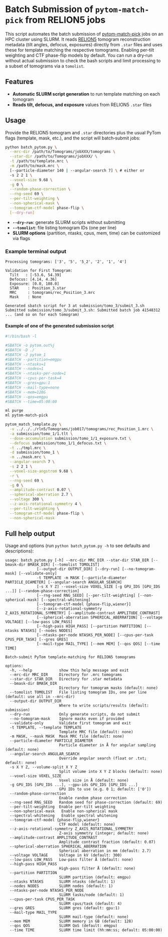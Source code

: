 # Batch Submission of `pytom-match-pick` from RELION5 jobs

This script automates the batch submission of [pytom-match-pick](https://github.com/SBC-Utrecht/pytom-match-pick) jobs on an HPC cluster using SLURM. It reads [RELION5](https://github.com/3dem/relion/tree/ver5.0) tomogram reconstruction metadata (tilt angles, defocus, exposures) directly from `.star` files and uses these for template matching the respective tomograms. Enabling per-tilt weighting and CTF phase-flip models by default. You can run a dry‑run without actual submission to check the bash scripts and limit processing to a subset of tomograms via a `tomolist`.

## Features

- **Automatic SLURM script generation** to run template matching on each tomogram
- **Reads tilt, defocus, and exposure** values from RELION5 `.star` files

## Usage

Provide the RELION5 tomogram and `.star` directories plus the usual PyTom flags (template, mask, etc.), and the script will batch‑submit jobs:

```bash
python batch_pytom.py \
  --mrc-dir /path/to/Tomograms/jobXXX/tomograms \
  --star-dir /path/to/Tomograms/jobXXX/ \
  -t /path/to/template.mrc \
  -m /path/to/mask.mrc \
  [--particle-diameter 140 | --angular-search 7] \ # either or
  -s 2 2 1 \
  --voxel-size 9.68 \
  -g 0 \
  --random-phase-correction \
  --rng-seed 69 \
  --per-tilt-weighting \
  --non-spherical-mask \
  --tomogram-ctf-model phase-flip \
  [--dry-run]
```

- **`--dry-run`**: generate SLURM scripts without submitting
- **`--tomolist`**: file listing tomogram IDs (one per line)
- **SLURM options** (partition, ntasks, cpus, mem, time) can be customized via flags

### Example terminal output

```
Processing tomograms: ['3', '5', '5_2', '2', '1', '4']

Validation for First Tomogram:
  Tilt   : [-53.6, 54.39]
  Defocus: [4.14, 4.36]
  Exposure: [0.0, 108.0]
  STAR    : Position_3.star
  MRC     : tomograms/rec_Position_3.mrc
  Mask    : None

Generated sbatch script for 3 at submission/tomo_3/submit_3.sh
Submitted submission/tomo_3/submit_3.sh: Submitted batch job 41548312
... (and so on for each tomogram)
```

#### Example of one of the generated submission script

```bash
#!/bin/bash -l

#SBATCH -o pytom.out%j
#SBATCH -D ./
#SBATCH -J pytom_1
#SBATCH --partition=emgpu
#SBATCH --ntasks=1
#SBATCH --nodes=1
#SBATCH --ntasks-per-node=1
#SBATCH --cpus-per-task=4
#SBATCH --gres=gpu:1
#SBATCH --mail-type=none
#SBATCH --mem=128G
#SBATCH --qos=emgpu
#SBATCH --time=05:00:00

ml purge
ml pytom-match-pick

pytom_match_template.py \
  -v ../../../rln5/Tomograms/job017/tomograms/rec_Position_1.mrc \
  -a submission/tomo_1/1.tlt \
  --dose-accumulation submission/tomo_1/1_exposure.txt \
  --defocus submission/tomo_1/1_defocus.txt \
  -t ../tmpl.mrc \
  -d submission/tomo_1 \
  -m ../mask.mrc \
  --angular-search 7 \
  -s 2 2 1 \
  --voxel-size-angstrom 9.68 \
  -r \
  --rng-seed 69 \
  -g 0 \
  --amplitude-contrast 0.07 \
  --spherical-aberration 2.7 \
  --voltage 300 \
  --z-axis-rotational-symmetry 4 \
  --per-tilt-weighting \
  --tomogram-ctf-model phase-flip \
  --non-spherical-mask
```

## Full help output

Usage and options (run `python batch_pytom.py -h` to see defaults and descriptions):

```
usage: batch_pytom.py [-h] --mrc-dir MRC_DIR --star-dir STAR_DIR [--bmask-dir BMASK_DIR] [--tomolist TOMOLIST]
              [--output-dir OUTPUT_DIR] [--dry-run] [--no-tomogram-mask] [--validate-only]
              -t TEMPLATE -m MASK [--particle-diameter PARTICLE_DIAMETER] [--angular-search ANGULAR_SEARCH]
              [-s X Y Z] --voxel-size VOXEL_SIZE [-g GPU_IDS [GPU_IDS ...]] [--random-phase-correction]
              [--rng-seed RNG_SEED] [--per-tilt-weighting] [--non-spherical-mask] [--spectral-whitening]
              [--tomogram-ctf-model {phase-flip,wiener}]
              [--z-axis-rotational-symmetry Z_AXIS_ROTATIONAL_SYMMETRY] [--amplitude-contrast AMPLITUDE_CONTRAST]
              [--spherical-aberration SPHERICAL_ABERRATION] [--voltage VOLTAGE] [--low-pass LOW_PASS]
              [--high-pass HIGH_PASS] [--partition PARTITION] [--ntasks NTASKS] [--nodes NODES]
              [--ntasks-per-node NTASKS_PER_NODE] [--cpus-per-task CPUS_PER_TASK] [--gres GRES]
              [--mail-type MAIL_TYPE] [--mem MEM] [--qos QOS] [--time TIME]

Batch-submit PyTom template-matching for RELION5 tomograms

options:
  -h, --help            show this help message and exit
  --mrc-dir MRC_DIR     Directory for .mrc tomograms
  --star-dir STAR_DIR   Directory for .star metadata
  --bmask-dir BMASK_DIR
                        Directory for tomogram masks (default: none)
  --tomolist TOMOLIST   File listing tomogram IDs, one per line (default: use all in --mrc-dir)
  --output-dir OUTPUT_DIR
                        Where to write scripts/results (default: submission)
  --dry-run             Only generate scripts, do not submit
  --no-tomogram-mask    Ignore masks even if provided
  --validate-only       Validate first tomogram and exit
  -t TEMPLATE, --template TEMPLATE
                        Template MRC file (default: none)
  -m MASK, --mask MASK  Mask MRC file (default: none)
  --particle-diameter PARTICLE_DIAMETER
                        Particle diameter in Å for angular sampling (default: none)
  --angular-search ANGULAR_SEARCH
                        Override angular search (float or .txt; default: none)
  -s X Y Z, --volume-split X Y Z
                        Split volume into X Y Z blocks (default: none)
  --voxel-size VOXEL_SIZE
                        Voxel size in Å (default: none)
  -g GPU_IDS [GPU_IDS ...], --gpu-ids GPU_IDS [GPU_IDS ...]
                        GPU IDs to use (e.g. 0 1; default: ['0'])
  --random-phase-correction
                        Enable random phase correction
  --rng-seed RNG_SEED   Random seed for phase-correction (default: 69)
  --per-tilt-weighting  Enable per-tilt weighting
  --non-spherical-mask   Enable non‑spherical mask
  --spectral-whitening   Enable spectral whitening
  --tomogram-ctf-model {phase-flip,wiener}
                        CTF model (default: none)
  --z-axis-rotational-symmetry Z_AXIS_ROTATIONAL_SYMMETRY
                        Z‑axis symmetry (integer; default: none)
  --amplitude-contrast AMPLITUDE_CONTRAST
                        Amplitude contrast fraction (default: 0.07)
  --spherical-aberration SPHERICAL_ABERRATION
                        Spherical aberration in mm (default: 2.7)
  --voltage VOLTAGE     Voltage in kV (default: 300)
  --low-pass LOW_PASS   Low-pass filter Å (default: none)
  --high-pass HIGH_PASS
                        High-pass filter Å (default: none)
  --partition PARTITION
                        SLURM partition (default: emgpu)
  --ntasks NTASKS       SLURM ntasks (default: 1)
  --nodes NODES         SLURM nodes (default: 1)
  --ntasks-per-node NTASKS_PER_NODE
                        SLURM tasks/node (default: 1)
  --cpus-per-task CPUS_PER_TASK
                        SLURM cpus/task (default: 4)
  --gres GRES           SLURM gres (default: gpu:1)
  --mail-type MAIL_TYPE
                        SLURM mail-type (default: none)
  --mem MEM             SLURM memory in GB (default: 128)
  --qos QOS             SLURM QoS (default: emgpu)
  --time TIME           SLURM time limit (hh:mm:ss; default: 05:00:00)
```

